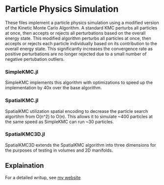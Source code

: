 # Particle Physics Simulation

These files implement a particle physics simulation using a modified version of the Kinetic Monte Carlo Algorithm. A standard KMC perturbs all particles at once, then accepts or rejects all perturbations based on the overall energy state. This modified algorithm perturbs all particles at once, then accepts or rejects each particle individually based on its contribution to the overall energy state. This significantly increases the convergence rate as positive perturbations are no longer rejected due to a small number of negative pertubation outliers.

### SimpleKMC.jl

SimpleKMC implements this algorithm with optimizations to speed up the implementation by 40x over the base algorithm.

### SpatialKMC.jl

SpatialKMC utilization spatial encoding to decrease the particle search algortihm from O(n^2) to O(n). This allows it to simulate ~400 particles at the same speed as SimpleKMC can run ~30 particles.

### SpatialKMC3D.jl

SpatialKMC3D extends the SpatialKMC algorithm into three dimensions for the purposes of testing in volumes and 2D manifolds.

## Explaination

For a detailed writup, see [my website](https://danielbiller.com/?rara-portfolio=particle-simulation)
